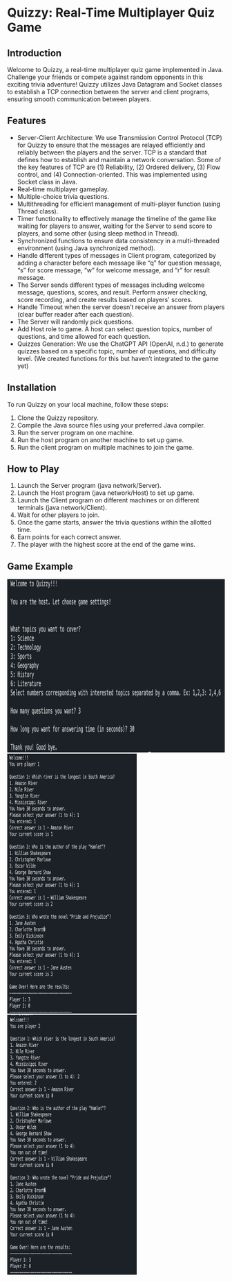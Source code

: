 # Quizzy: Real-Time Multiplayer Quiz Game

## Introduction
Welcome to Quizzy, a real-time multiplayer quiz game implemented in Java. Challenge your friends or compete against random opponents in this exciting trivia adventure! Quizzy utilizes Java Datagram and Socket classes to establish a TCP connection between the server and client programs, ensuring smooth communication between players.

## Features
- Server-Client Architecture: We use Transmission Control Protocol (TCP) for Quizzy to ensure that the messages are relayed efficiently and reliably between the players and the server. TCP is a standard that defines how to establish and maintain a network conversation. Some of the key features of TCP are (1) Reliability, (2) Ordered delivery, (3) Flow control, and (4) Connection-oriented. This was implemented using Socket class in Java.
- Real-time multiplayer gameplay.
- Multiple-choice trivia questions.
- Multithreading for efficient management of multi-player function (using Thread class).
- Timer functionality to effectively manage the timeline of the game like waiting for players to answer, waiting for the Server to send score to players, and some other (using sleep method in Thread).
- Synchronized functions to ensure data consistency in a multi-threaded environment (using Java synchronized method).
- Handle different types of messages in Client program, categorized by adding a character before each message like “q” for question message, “s” for score message, “w” for welcome message, and “r” for result message.
- The Server sends different types of messages including welcome message, questions, scores, and result. Perform answer checking, score recording, and create results based on players' scores.
- Handle Timeout when the server doesn’t receive an answer from players (clear buffer reader after each
question).
- The Server will randomly pick questions.
- Add Host role to game. A host can select question topics, number of questions, and time allowed for
each question.
- Quizzes Generation: We use the ChatGPT API (OpenAI, n.d.) to generate quizzes based on a specific
topic, number of questions, and difficulty level. (We created functions for this but haven’t integrated to
the game yet)


## Installation
To run Quizzy on your local machine, follow these steps:
1. Clone the Quizzy repository.
2. Compile the Java source files using your preferred Java compiler.
3. Run the server program on one machine.
4. Run the host program on another machine to set up game.
5. Run the client program on multiple machines to join the game.

## How to Play
1. Launch the Server program (java network/Server).
2. Launch the Host program (java network/Host) to set up game.
3. Launch the Client program on different machines or on different terminals (java network/Client).
4. Wait for other players to join.
5. Once the game starts, answer the trivia questions within the allotted time.
6. Earn points for each correct answer.
7. The player with the highest score at the end of the game wins.

## Game Example
<img src="host.png" alt="Host" width="600" height="400">
<img src="p1.png" alt="Player 1" width="300" height="600">
<img src="p2.png" alt="Player 2" width="300" height="600">
